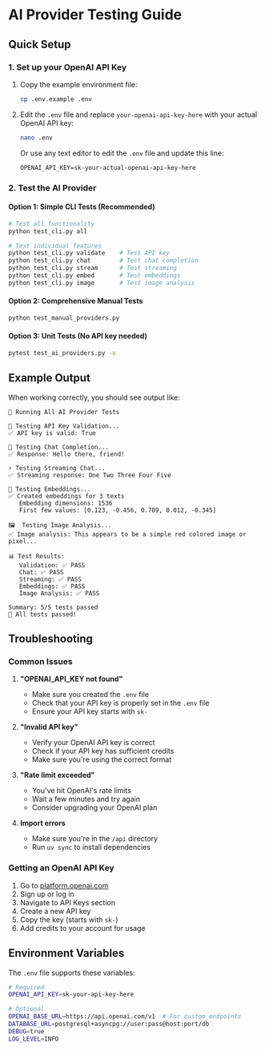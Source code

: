 # AI Provider Testing Guide

## Quick Setup

### 1. Set up your OpenAI API Key

1. Copy the example environment file:
   ```bash
   cp .env.example .env
   ```

2. Edit the `.env` file and replace `your-openai-api-key-here` with your actual OpenAI API key:
   ```bash
   nano .env
   ```
   
   Or use any text editor to edit the `.env` file and update this line:
   ```
   OPENAI_API_KEY=sk-your-actual-openai-api-key-here
   ```

### 2. Test the AI Provider

#### Option 1: Simple CLI Tests (Recommended)
```bash
# Test all functionality
python test_cli.py all

# Test individual features
python test_cli.py validate    # Test API key
python test_cli.py chat        # Test chat completion
python test_cli.py stream      # Test streaming
python test_cli.py embed       # Test embeddings
python test_cli.py image       # Test image analysis
```

#### Option 2: Comprehensive Manual Tests
```bash
python test_manual_providers.py
```

#### Option 3: Unit Tests (No API key needed)
```bash
pytest test_ai_providers.py -v
```

## Example Output

When working correctly, you should see output like:

```
🚀 Running All AI Provider Tests

🔑 Testing API Key Validation...
✅ API key is valid: True

💬 Testing Chat Completion...
✅ Response: Hello there, friend!

⚡ Testing Streaming Chat...
✅ Streaming response: One Two Three Four Five

🔢 Testing Embeddings...
✅ Created embeddings for 3 texts
   Embedding dimensions: 1536
   First few values: [0.123, -0.456, 0.789, 0.012, -0.345]

🖼️  Testing Image Analysis...
✅ Image analysis: This appears to be a simple red colored image or pixel...

📊 Test Results:
   Validation: ✅ PASS
   Chat: ✅ PASS
   Streaming: ✅ PASS
   Embeddings: ✅ PASS
   Image Analysis: ✅ PASS

Summary: 5/5 tests passed
🎉 All tests passed!
```

## Troubleshooting

### Common Issues

1. **"OPENAI_API_KEY not found"**
   - Make sure you created the `.env` file
   - Check that your API key is properly set in the `.env` file
   - Ensure your API key starts with `sk-`

2. **"Invalid API key"**
   - Verify your OpenAI API key is correct
   - Check if your API key has sufficient credits
   - Make sure you're using the correct format

3. **"Rate limit exceeded"**
   - You've hit OpenAI's rate limits
   - Wait a few minutes and try again
   - Consider upgrading your OpenAI plan

4. **Import errors**
   - Make sure you're in the `/api` directory
   - Run `uv sync` to install dependencies

### Getting an OpenAI API Key

1. Go to [platform.openai.com](https://platform.openai.com)
2. Sign up or log in
3. Navigate to API Keys section
4. Create a new API key
5. Copy the key (starts with `sk-`)
6. Add credits to your account for usage

## Environment Variables

The `.env` file supports these variables:

```bash
# Required
OPENAI_API_KEY=sk-your-api-key-here

# Optional
OPENAI_BASE_URL=https://api.openai.com/v1  # For custom endpoints
DATABASE_URL=postgresql+asyncpg://user:pass@host:port/db
DEBUG=true
LOG_LEVEL=INFO
```
